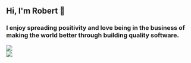 ## Hi, I'm Robert 👋

###  I enjoy spreading positivity and love being in the business of making the world better through building quality software.


<div>
  <img align="center" src="https://github-readme-stats.vercel.app/api?username=robertxluo&show_icons=true&theme=algolia" />
</div>

<div>
  <img align="center" src="https://github-readme-stats.vercel.app/api/top-langs?username=robertxluo&layout=compact&show_icons=true&theme=algolia&count_private=true&langs_count=8" />
</div>

<!--
**robertxluo/robertxluo** is a ✨ _special_ ✨ repository because its `README.md` (this file) appears on your GitHub profile.

Here are some ideas to get you started:

- 🔭 I’m currently working on ...
- 🌱 I’m currently learning ...
- 👯 I’m looking to collaborate on ...
- 🤔 I’m looking for help with ...
- 💬 Ask me about ...
- 📫 How to reach me: ...
- 😄 Pronouns: ...
- ⚡ Fun fact: ...
-->
